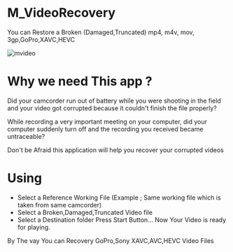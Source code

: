 # M_VideoRecovery
You can Restore a Broken (Damaged,Truncated) mp4, m4v, mov, 3gp,GoPro,XAVC,HEVC

![mvideo](https://user-images.githubusercontent.com/10280277/195865958-57a2a169-65b1-4d56-904a-c8218e8ffef4.png)

# Why we need This app ?

Did your camcorder run out of battery while you were shooting in the field and your video got corrupted because it couldn't finish the file properly? 

While recording a very important meeting on your computer, did your computer suddenly turn off and the recording you received became untraceable?

Don't be Afraid this application will help you recover your corrupted videos

# Using

* Select a Reference Working File (Example ; Same working file  which is taken from same camcorder) 
* Select a Broken,Damaged,Truncated Video file 
* Select a Destination folder Press Start Button... Now Your Video is ready for playing.

By The vay You can Recovery GoPro,Sony XAVC,AVC,HEVC Video Files
